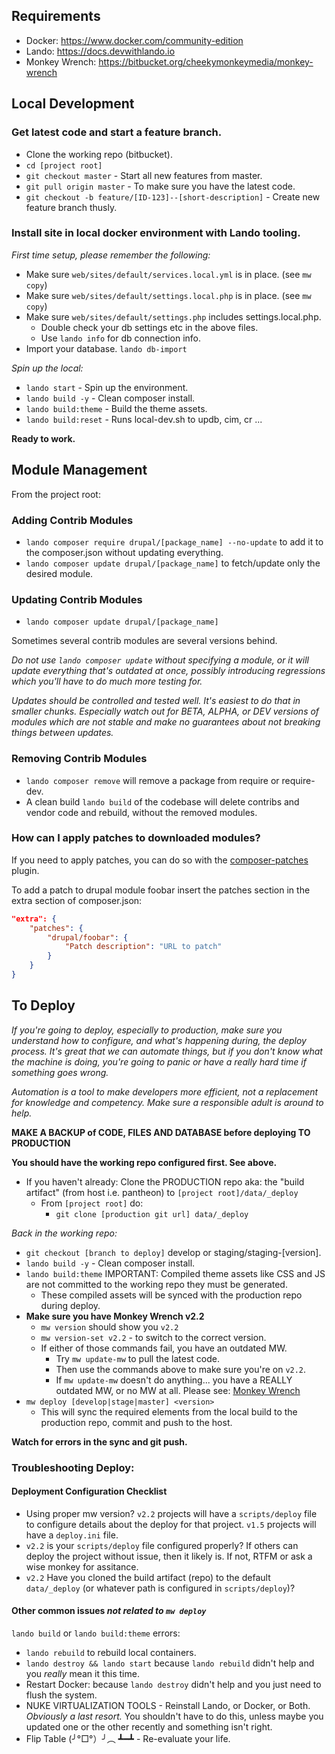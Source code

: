 ## Requirements

* Docker: https://www.docker.com/community-edition
* Lando: https://docs.devwithlando.io
* Monkey Wrench: https://bitbucket.org/cheekymonkeymedia/monkey-wrench


## Local Development

### Get latest code and start a feature branch.

- Clone the working repo (bitbucket).
- `cd [project root]`
- `git checkout master` - Start all new features from master.
- `git pull origin master` - To make sure you have the latest code.
- `git checkout -b feature/[ID-123]--[short-description]` - Create new feature branch thusly.

### Install site in local docker environment with Lando tooling.

*First time setup, please remember the following:*

- Make sure `web/sites/default/services.local.yml` is in place. (see `mw copy`)
- Make sure `web/sites/default/settings.local.php` is in place. (see `mw copy`)
- Make sure `web/sites/default/settings.php` includes settings.local.php.
  - Double check your db settings etc in the above files.
  - Use `lando info` for db connection info.
- Import your database. `lando db-import`

*Spin up the local:*

- `lando start` - Spin up the environment.
- `lando build -y` - Clean composer install.
- `lando build:theme` - Build the theme assets.
- `lando build:reset` - Runs local-dev.sh to updb, cim, cr ...

**Ready to work.**


## Module Management

From the project root:

### Adding Contrib Modules

- `lando composer require drupal/[package_name] --no-update` to add it to the composer.json without updating everything.
- `lando composer update drupal/[package_name]` to fetch/update only the desired module.

### Updating Contrib Modules

- `lando composer update drupal/[package_name]`

Sometimes several contrib modules are several versions behind.

*Do not use `lando composer update` without specifying a module, or it will update everything that's outdated at once, possibly introducing regressions which you'll have to do much more testing for.*

*Updates should be controlled and tested well. It's easiest to do that in smaller chunks. Especially watch out for BETA, ALPHA, or DEV versions of modules which are not stable and make no guarantees about not breaking things between updates.*

### Removing Contrib Modules

- `lando composer remove` will remove a package from require or require-dev.
- A clean build `lando build` of the codebase will delete contribs and vendor code and rebuild, without the removed modules.

### How can I apply patches to downloaded modules?

If you need to apply patches, you can do so with the
[composer-patches](https://github.com/cweagans/composer-patches) plugin.

To add a patch to drupal module foobar insert the patches section in the extra
section of composer.json:
```json
"extra": {
    "patches": {
        "drupal/foobar": {
            "Patch description": "URL to patch"
        }
    }
}
```


## To Deploy

_*If you're going to deploy, especially to production, make sure you understand how to configure, and what's happening during, the deploy process. It's great that we can automate things, but if you don't know what the machine is doing, you're going to panic or have a really hard time if something goes wrong.*_

_*Automation is a tool to make developers more efficient, not a replacement for knowledge and competency. Make sure a responsible adult is around to help.*_

**MAKE A BACKUP of CODE, FILES AND DATABASE before deploying TO PRODUCTION**

**You should have the working repo configured first. See above.**

- If you haven't already: Clone the PRODUCTION repo aka: the "build artifact" (from host i.e. pantheon) to `[project root]/data/_deploy`
    - From `[project root]` do:
        - `git clone [production git url] data/_deploy`

*Back in the working repo:*

- `git checkout [branch to deploy]` develop or staging/staging-[version].
- `lando build -y` - Clean composer install.
- `lando build:theme` IMPORTANT: Compiled theme assets like CSS and JS are not committed to the working repo they must be generated.
    - These compiled assets will be synced with the production repo during deploy.
- **Make sure you have Monkey Wrench v2.2**
    - `mw version` should show you `v2.2`
    - `mw version-set v2.2` - to switch to the correct version.
    - If either of those commands fail, you have an outdated MW.
        - Try `mw update-mw` to pull the latest code.
        - Then use the commands above to make sure you're on `v2.2`.
        - If `mw update-mw` doesn't do anything... you have a REALLY outdated MW, or no MW at all. Please see: [Monkey Wrench](https://bitbucket.org/cheekymonkeymedia/monkey-wrench/src/master/)
- `mw deploy [develop|stage|master] <version>`
    - This will sync the required elements from the local build to the production repo, commit and push to the host.

**Watch for errors in the sync and git push.**


### Troubleshooting Deploy:

#### Deployment Configuration Checklist

- Using proper mw version? `v2.2` projects will have a `scripts/deploy` file to configure details about the deploy for that project. `v1.5` projects will have a `deploy.ini` file.
- `v2.2` is your `scripts/deploy` file configured properly? If others can deploy the project without issue, then it likely is. If not, RTFM or ask a wise monkey for assitance.
- `v2.2` Have you cloned the build artifact (repo) to the default `data/_deploy` (or whatever path is configured in `scripts/deploy`)?

#### Other common issues _not related to `mw deploy`_

`lando build` or `lando build:theme` errors:

- `lando rebuild` to rebuild local containers.
- `lando destroy && lando start` because `lando rebuild` didn't help and you _*really*_ mean it this time.
- Restart Docker: because `lando destroy` didn't help and you just need to flush the system.
- NUKE VIRTUALIZATION TOOLS - Reinstall Lando, or Docker, or Both. *Obviously a last resort.* You shouldn't have to do this, unless maybe you updated one or the other recently and something isn't right.
- Flip Table (╯°□°）╯︵ ┻━┻  - Re-evaluate your life.
